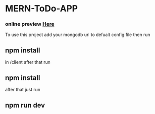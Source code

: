 # MERN-ToDo-APP
### online preview [Here](https://murmuring-anchorage-82463.herokuapp.com/login)

To use this project add your mongodb url to defualt config file 
then run 
## npm install 
in /client after that run 
## npm install 
after that just run 
## npm run dev
